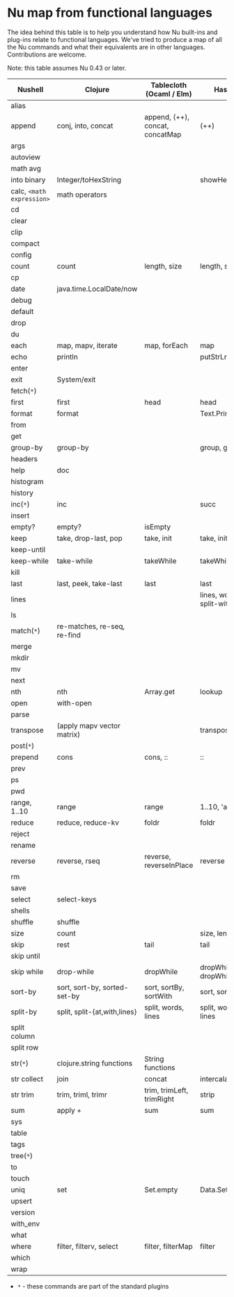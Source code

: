 # Nu map from functional languages

The idea behind this table is to help you understand how Nu built-ins and plug-ins relate to functional languages. We've tried to produce a map of all the Nu commands and what their equivalents are in other languages. Contributions are welcome.

Note: this table assumes Nu 0.43 or later.


| Nushell                | Clojure                       | Tablecloth (Ocaml / Elm)                             | Haskell                                    |                                                 |
| ---------------------- | ----------------------------- | ---------------------------------------------------- | ------------------------------------------ | ----------------------------------------------- |
| alias                  |                               |                                                      |                                            |                                                 |
| append                 | conj, into, concat            | append, (++), concat, concatMap                      | (++)                                       |                                                 |
| args                   |                               |                                                      |                                            |                                                 |
| autoview               |                               |                                                      |                                            |                                                 |
| math avg               |                               |                                                      |                                            |                                                 |
| into binary            | Integer/toHexString           |                                                      | showHex                                    |                                                 |
| calc, `<math expression>`| math operators              |                                                      |                                            |                                                 |
| cd                     |                               |                                                      |                                            |                                                 |
| clear                  |                               |                                                      |                                            |                                                 |
| clip                   |                               |                                                      |                                            |                                                 |
| compact                |                               |                                                      |                                            |                                                 |
| config                 |                               |                                                      |                                            |                                                 |
| count                  | count                         | length, size                                         | length, size                               |                                                 |
| cp                     |                               |                                                      |                                            |                                                 |
| date                   | java.time.LocalDate/now       |                                                      |                                            |                                                 |
| debug                  |                               |                                                      |                                            |                                                 |
| default                |                               |                                                      |                                            |                                                 |
| drop                   |                               |                                                      |                                            |                                                 |
| du                     |                               |                                                      |                                            |                                                 |
| each                   | map, mapv, iterate            | map, forEach                                         | map                                        |                                                 |
| echo                   | println                       |                                                      | putStrLn, print                            |                                                 |
| enter                  |                               |                                                      |                                            |                                                 |
| exit                   | System/exit                   |                                                      |                                            |                                                 |
| fetch(`*`)             |                               |                                                      |                                            |                                                 |
| first                  | first                         | head                                                 | head                                       |                                                 |
| format                 | format                        |                                                      | Text.Printf.printf                         |                                                 |
| from                   |                               |                                                      |                                            |                                                 |
| get                    |                               |                                                      |                                            |                                                 |
| group-by               | group-by                      |                                                      | group, groupBy                             |                                                 |
| headers                |                               |                                                      |                                            |                                                 |
| help                   | doc                           |                                                      |                                            |                                                 |
| histogram              |                               |                                                      |                                            |                                                 |
| history                |                               |                                                      |                                            |                                                 |
| inc(`*`)               | inc                           |                                                      | succ                                       |                                                 |
| insert                 |                               |                                                      |                                            |                                                 |
| empty?                 | empty?                        | isEmpty                                              |                                            |                                                 |
| keep                   | take, drop-last, pop          | take, init                                           | take, init                                 |                                                 |
| keep-until             |                               |                                                      |                                            |                                                 |
| keep-while             | take-while                    | takeWhile                                            | takeWhile                                  |                                                 |
| kill                   |                               |                                                      |                                            |                                                 |
| last                   | last, peek, take-last         | last                                                 | last                                       |                                                 |
| lines                  |                               |                                                      | lines, words, split-with                   |                                                 |
| ls                     |                               |                                                      |                                            |                                                 |
| match(`*`)             | re-matches, re-seq, re-find   |                                                      |                                            |                                                 |
| merge                  |                               |                                                      |                                            |                                                 |
| mkdir                  |                               |                                                      |                                            |                                                 |
| mv                     |                               |                                                      |                                            |                                                 |
| next                   |                               |                                                      |                                            |                                                 |
| nth                    | nth                           | Array.get                                            | lookup                                     |                                                 |
| open                   | with-open                     |                                                      |                                            |                                                 |
| parse                  |                               |                                                      |                                            |                                                 |
| transpose              | (apply mapv vector matrix)    |                                                      | transpose                                  |                                                 |
| post(`*`)              |                               |                                                      |                                            |                                                 |
| prepend                | cons                          | cons, ::                                             | ::                                         |                                                 |
| prev                   |                               |                                                      |                                            |                                                 |
| ps                     |                               |                                                      |                                            |                                                 |
| pwd                    |                               |                                                      |                                            |                                                 |
| range, 1..10           | range                         | range                                                | 1..10, 'a'..'f'                            |                                                 |
| reduce                 | reduce, reduce-kv             | foldr                                                | foldr                                      |                                                 |
| reject                 |                               |                                                      |                                            |                                                 |
| rename                 |                               |                                                      |                                            |                                                 |
| reverse                | reverse, rseq                 | reverse, reverseInPlace                              | reverse                                    |                                                 |
| rm                     |                               |                                                      |                                            |                                                 |
| save                   |                               |                                                      |                                            |                                                 |
| select                 | select-keys                   |                                                      |                                            |                                                 |
| shells                 |                               |                                                      |                                            |                                                 |
| shuffle                | shuffle                       |                                                      |                                            |                                                 |
| size                   | count                         |                                                      | size, length                               |                                                 |
| skip                   | rest                          | tail                                                 | tail                                       |                                                 |
| skip until             |                               |                                                      |                                            |                                                 |
| skip while             | drop-while                    | dropWhile                                            | dropWhile, dropWhileEnd                    |                                                 |
| sort-by                | sort, sort-by, sorted-set-by  | sort, sortBy, sortWith                               | sort, sortBy                               |                                                 |
| split-by               | split, split-{at,with,lines}  | split, words, lines                                  | split, words, lines                        |                                                 |
| split column           |                               |                                                      |                                            |                                                 |
| split row              |                               |                                                      |                                            |                                                 |
| str(`*`)               | clojure.string functions      | String functions                                     |                                            |                                                 |
| str collect            | join                          | concat                                               | intercalate                                |                                                 |
| str trim               | trim, triml, trimr            | trim, trimLeft, trimRight                            | strip                                      |                                                 |
| sum                    | apply +                       | sum                                                  | sum                                        |                                                 |
| sys                    |                               |                                                      |                                            |                                                 |
| table                  |                               |                                                      |                                            |                                                 |
| tags                   |                               |                                                      |                                            |                                                 |
| tree(`*`)              |                               |                                                      |                                            |                                                 |
| to                     |                               |                                                      |                                            |                                                 |
| touch                  |                               |                                                      |                                            |                                                 |
| uniq                   | set                           | Set.empty                                            | Data.Set                                   |                                                 |
| upsert                 |                               |                                                      |                                            |                                                 |
| version                |                               |                                                      |                                            |                                                 |
| with_env               |                               |                                                      |                                            |                                                 |
| what                   |                               |                                                      |                                            |                                                 |
| where                  | filter, filterv, select       | filter, filterMap                                    | filter                                     |                                                 |
| which                  |                               |                                                      |                                            |                                                 |
| wrap                   |                               |                                                      |                                            |                                                 |

* `*` - these commands are part of the standard plugins
